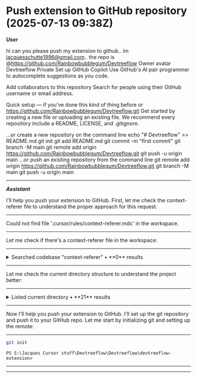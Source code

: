 <!-- Generated by SpecStory -->

# Push extension to GitHub repository (2025-07-13 09:38Z)

_**User**_

hi can you please push my extension to github.. im jacquesschutte1996@gmail.com.. the repo is
@https://github.com/Rainbowbubblegum/Devtreeflow 
Owner avatar
Devtreeflow
Private
Set up GitHub Copilot
Use GitHub's AI pair programmer to autocomplete suggestions as you code.

Add collaborators to this repository
Search for people using their GitHub username or email address.

Quick setup — if you’ve done this kind of thing before
or	
https://github.com/Rainbowbubblegum/Devtreeflow.git
Get started by creating a new file or uploading an existing file. We recommend every repository include a README, LICENSE, and .gitignore.

…or create a new repository on the command line
echo "# Devtreeflow" >> README.md
git init
git add README.md
git commit -m "first commit"
git branch -M main
git remote add origin https://github.com/Rainbowbubblegum/Devtreeflow.git
git push -u origin main
…or push an existing repository from the command line
git remote add origin https://github.com/Rainbowbubblegum/Devtreeflow.git
git branch -M main
git push -u origin main

---

_**Assistant**_

I'll help you push your extension to GitHub. First, let me check the context-referer file to understand the proper approach for this request.


---

Could not find file '.cursor/rules/context-referer.mdc' in the workspace.

---

Let me check if there's a context-referer file in the workspace:


---

<details>
            <summary>Searched codebase "context-referer" • **0** results</summary>
        
No results found
</details>

---

Let me check the current directory structure to understand the project better:


---

<details>
            <summary>Listed current directory • **21** results</summary>
        
| Name |
|-------|
| 📁 `.specstory` |
| 📁 `templates` |
| 📁 `src` |
| 📁 `out` |
| 📁 `node_modules` |
| 📁 `.vscode` |
| 📄 `devtreeflow-0.3.2.vsix` |
| 📄 `package.json` |
| 📄 `devtreeflow-0.3.1.vsix` |
| 📄 `devtreeflow-0.3.0.vsix` |
| 📄 `AUTO_PROMPTING_DEMO.md` |
| 📄 `KEYBOARD_SIMULATION_SUMMARY.md` |
| 📄 `devtreeflow-0.2.0.vsix` |
| 📄 `KEYBOARD_SIMULATION_GUIDE.md` |
| 📄 `REALITY_CHECK.md` |
| 📄 `AUTO_PROMPTING_GUIDE.md` |
| 📄 `package-lock.json` |
| 📄 `devtreeflow-0.1.0.vsix` |
| 📄 `README.md` |
| 📄 `tsconfig.json` |
| 📁 `media` |

</details>

---

Now I'll help you push your extension to GitHub. I'll set up the git repository and push it to your GitHub repo. Let me start by initializing git and setting up the remote:


---

```bash
git init
```

```
PS S:\Jacques Cursor stuff\Devtreeflow\Devtreeflow\devtreeflow-extension>
```

---



---

